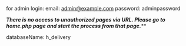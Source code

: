 for admin login:
email: admin@example.com
password: adminpassword

*******There is no access to unauthorized pages via URL. Please go to home.php page and start the process from that page.*********

databaseName: h_delivery
